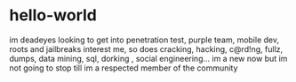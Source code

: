 # hello-world
im deadeyes looking to get into penetration test, purple team, mobile dev, roots and jailbreaks interest me, so does cracking, hacking, c@rd!ng, fullz, dumps, data mining, sql, dorking 
, social engineering... im a new now but im not going to stop till im a respected member of the community
